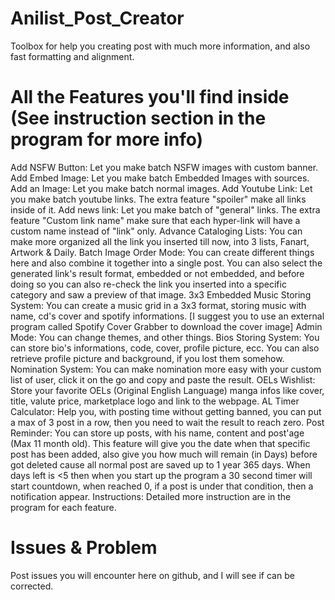 # Anilist_Post_Creator
Toolbox for help you creating post with much more information, and also fast formatting and alignment.
# All the Features you'll find inside (See instruction section in the program for more info)
Add NSFW Button: Let you make batch NSFW images with custom banner.
Add Embed Image: Let you make batch Embedded Images with sources.
Add an Image: Let you make batch normal images.
Add Youtube Link: Let you make batch youtube links. The extra feature "spoiler" make all links inside of it.
Add news link: Let you make batch of "general" links. The extra feature "Custom link name" make sure that each hyper-link will have a custom name instead of "link" only.
Advance Cataloging Lists: You can make more organized all the link you inserted till now, into 3 lists, Fanart, Artwork & Daily.
Batch Image Order Mode: You can create different things here and also combine it together into a single post. You can also select the generated link's result format, embedded or not embedded, and before doing so you can also re-check the link you inserted into a specific category and saw a preview of that image.
3x3 Embedded Music Storing System: You can create a music grid in a 3x3 format, storing music with name, cd's cover and spotify informations. [I suggest you to use an external program called Spotify Cover Grabber to download the cover image]
Admin Mode: You can change themes, and other things.
Bios Storing System: You can store bio's informations, code, cover, profile picture, ecc. You can also retrieve profile picture and background, if you lost them somehow.
Nomination System: You can make nomination more easy with your custom list of user, click it on the go and copy and paste the result.
OELs Wishlist: Store your favorite OELs (Original English Language) manga infos like cover, title, valute price, marketplace logo and link to the webpage.
AL Timer Calculator: Help you, with posting time without getting banned, you can put a max of 3 post in a row, then you need to wait the result to reach zero.
Post Reminder: You can store up posts, with his name, content and post'age (Max 11 month old). This feature will give you the date when that specific post has been added, also give you how much will remain (in Days) before got deleted cause all normal post are saved up to 1 year 365 days. When days left is <5 then when you start up the program a 30 second timer will start countdown, when reached 0, if a post is under that condition, then a notification appear.
Instructions: Detailed more instruction are in the program for each feature.
# Issues & Problem
Post issues you will encounter here on github, and I will see if can be corrected.
